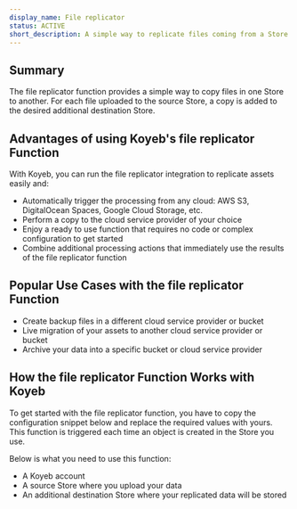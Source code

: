 ```yaml
---
display_name: File replicator
status: ACTIVE
short_description: A simple way to replicate files coming from a Store to another.
---
```


## Summary

The file replicator function provides a simple way to copy files in one Store to another. For each file uploaded to the source Store, a copy is added to the desired additional destination Store.

## Advantages of using Koyeb's file replicator Function

With Koyeb, you can run the file replicator integration to replicate assets easily and:

- Automatically trigger the processing from any cloud: AWS S3, DigitalOcean Spaces, Google Cloud Storage, etc.
- Perform a copy to the cloud service provider of your choice
- Enjoy a ready to use function that requires no code or complex configuration to get started
- Combine additional processing actions that immediately use the results of the file replicator function

## Popular Use Cases with the file replicator Function

- Create backup files in a different cloud service provider or bucket
- Live migration of your assets to another cloud service provider or bucket
- Archive your data into a specific bucket or cloud service provider

## How the file replicator Function Works with Koyeb

To get started with the file replicator function, you have to copy the configuration snippet below and replace the required values with yours.
This function is triggered each time an object is created in the Store you use.

Below is what you need to use this function:

* A Koyeb account
* A source Store where you upload your data
* An additional destination Store where your replicated data will be stored
